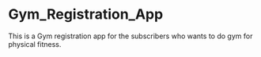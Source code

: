 # Gym_Registration_App
This is a Gym registration app for the subscribers who wants to do gym for physical fitness.
